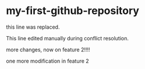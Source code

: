 # my-first-github-repository
this line was replaced.

This line edited manually during conflict resolution.


more changes, now on feature 2!!!!


one more modification in feature 2